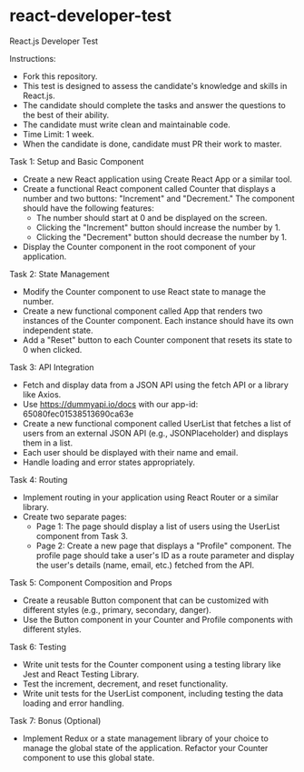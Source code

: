 # react-developer-test
React.js Developer Test

Instructions:

- Fork this repository.
- This test is designed to assess the candidate's knowledge and skills in React.js.
- The candidate should complete the tasks and answer the questions to the best of their ability.
- The candidate must write clean and maintainable code.
- Time Limit: 1 week.
- When the candidate is done, candidate must PR their work to master.

Task 1: Setup and Basic Component

- Create a new React application using Create React App or a similar tool.
- Create a functional React component called Counter that displays a number and two buttons: "Increment" and "Decrement." The component should have the following features:
  - The number should start at 0 and be displayed on the screen.
  - Clicking the "Increment" button should increase the number by 1.
  - Clicking the "Decrement" button should decrease the number by 1.
- Display the Counter component in the root component of your application.

Task 2: State Management

- Modify the Counter component to use React state to manage the number.
- Create a new functional component called App that renders two instances of the Counter component. Each instance should have its own independent state.
- Add a "Reset" button to each Counter component that resets its state to 0 when clicked.

Task 3: API Integration

- Fetch and display data from a JSON API using the fetch API or a library like Axios.
- Use https://dummyapi.io/docs with our app-id: 65080fec01538513690ca63e
- Create a new functional component called UserList that fetches a list of users from an external JSON API (e.g., JSONPlaceholder) and displays them in a list.
- Each user should be displayed with their name and email.
- Handle loading and error states appropriately.

Task 4: Routing

- Implement routing in your application using React Router or a similar library.
- Create two separate pages:
  - Page 1: The page should display a list of users using the UserList component from Task 3.
  - Page 2: Create a new page that displays a "Profile" component. The profile page should take a user's ID as a route parameter and display the user's details (name, email, etc.) fetched from the API.

Task 5: Component Composition and Props

- Create a reusable Button component that can be customized with different styles (e.g., primary, secondary, danger).
- Use the Button component in your Counter and Profile components with different styles.

Task 6: Testing

- Write unit tests for the Counter component using a testing library like Jest and React Testing Library.
- Test the increment, decrement, and reset functionality.
- Write unit tests for the UserList component, including testing the data loading and error handling.

Task 7: Bonus (Optional)

- Implement Redux or a state management library of your choice to manage the global state of the application. Refactor your Counter component to use this global state.


